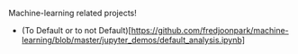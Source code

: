 Machine-learning related projects!

- (To Default or to not Default)[https://github.com/fredjoonpark/machine-learning/blob/master/jupyter_demos/default_analysis.ipynb]
